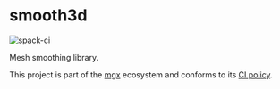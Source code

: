 # smooth3d

![spack-ci](https://github.com/LIHPC-Computational-Geometry/qtutil/actions/workflows/spack-ci.yml/badge.svg)

Mesh smoothing library.

This project is part of the [mgx](https://github.com/LIHPC-Computational-Geometry/mgx) ecosystem and conforms to its [CI policy](https://github.com/LIHPC-Computational-Geometry/spack_recipes#ci-and-versioning-policy-of-mgx-ecosystem-projects).
